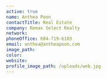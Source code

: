 ```yaml
---
active: true
name: Anthea Poon
contactTitle: Real Estate
company: Remax Select Realty
network:
phoneOffice: 604-719-6103
email: anthea@antheapoon.com
image_path:
color:
website:
profile_image_path: /uploads/web.jpg
---
```



